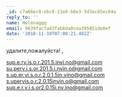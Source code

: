 ```yaml
---
_id: c7a66ec0-ebc8-11e8-b6e3-5d3ac65ec84a
reply_to: ''
name: Helenagqq
email: 9639facfa43fab6da0cea395851de8ef
date: '2018-11-19T07:00:21.482Z'
---
```

удалите,пожалуйста!    <a href=http://4dela.by/>.</a> 
 
 
 
 
sup.e.rv.is.o.r.201.5.invi.no@gmail.com
su.perv.i.s.or.201.5.i.nvin.o@gmail.com
s.up.er.vi.s.o.r.2.0.1.5in.vino@gmail.com
s.upervis.o.r.2.0.15invin.o@gmail.com
sup.e.r.v.i.s.or2.0.15i.nv.ino@gmail.com
